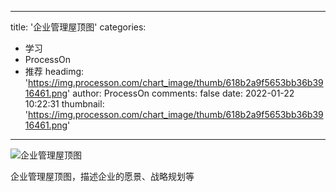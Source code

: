 
---
title: '企业管理屋顶图'
categories: 
 - 学习
 - ProcessOn
 - 推荐
headimg: 'https://img.processon.com/chart_image/thumb/618b2a9f5653bb36b3916461.png'
author: ProcessOn
comments: false
date: 2022-01-22 10:22:31
thumbnail: 'https://img.processon.com/chart_image/thumb/618b2a9f5653bb36b3916461.png'
---

<div>   
<img class="thumb" alt="企业管理屋顶图" src="https://img.processon.com/chart_image/thumb/618b2a9f5653bb36b3916461.png" referrerpolicy="no-referrer">
<p>企业管理屋顶图，描述企业的愿景、战略规划等</p>  
</div>
            